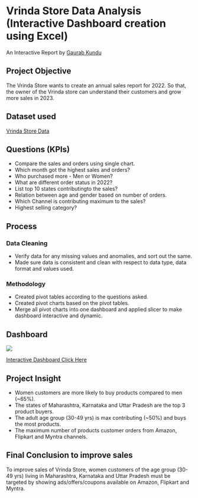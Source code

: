 # Vrinda Store Data Analysis (Interactive Dashboard creation using Excel)

An Interactive Report by [Gaurab Kundu](https://www.linkedin.com/in/gaurab-kundu/)

## Project Objective

The Vrinda Store wants to create an annual sales report for 2022. So that, the owner of the Vrinda store can understand their customers and grow more sales in 2023.

## Dataset used

[Vrinda Store Data](https://docs.google.com/spreadsheets/d/1zdLDghhHl9bynOzd48rDeZtCvCyDWTeA/edit?usp=sharing&ouid=113907451729758661404&rtpof=true&sd=true)

## Questions (KPIs)

- Compare the sales and orders using single chart.
- Which month got the highest sales and orders?
- Who purchased more - Men or Women?
- What are different order status in 2022?
- List top 10 states contributingto the sales?
- Relation between age and gender based on number of orders.
- Which Channel is contributing maximum to the sales?
- Highest selling category?

## Process

### Data Cleaning

- Verify data for any missing values and anomalies, and sort out the same.
- Made sure data is consistent and clean with respect to data type, data format and values used.

### Methodology

- Created pivot tables according to the questions asked.
- Created pivot charts based on the pivot tables.
- Merge all pivot charts into one dashboard and applied slicer to make dashboard interactive and dynamic.

## Dashboard

<img src="https://github.com/GaurabKundu1/Python-for-Everybody/assets/86102231/8eb12b29-f13d-4660-ae0d-4c7e8d73e7ff">

[Interactive Dashboard Click Here](https://1drv.ms/x/s!Aks5Klbk4uC8gb5ZBY2TSAtr4BJptw?e=WM90vZ)

## Project Insight

- Women customers are more likely to buy products compared to men (~65%).
- The states of Maharashtra, Karnataka and Uttar Pradesh are the top 3 product buyers.
- The adult age group (30-49 yrs) is max contributing (~50%) and buys the most products.
- The maximum number of products customer orders from Amazon, Flipkart and Myntra channels.

## Final Conclusion to improve sales

To improve sales of Vrinda Store, women customers of the age group (30-49 yrs) living in Maharashtra, Karnataka and Uttar Pradesh must be targeted by showing ads/offers/coupons available on Amazon, Flipkart and Myntra.
